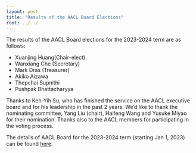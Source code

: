 ```yaml
---
layout: post
title: "Results of the AACL Board Elections"
root: ../../
---
```


The results of the AACL Board elections for the 2023-2024 term are as follows:

- Xuanjing Huang(Chair-elect)
- Wanxiang Che (Secretary)
- Mark Dras (Treasurer)
- Akiko Aizawa
- Thepchai Supnithi
- Pushpak Bhattacharyya

Thanks to Keh-Yih Su, who has finished the service on the AACL executive board and for his leadership in the past 2 years. We’d like to thank the nominating committee, Yang Liu (chair), Haifeng Wang and Yusuke Miyao for their nomination. Thanks also to the AACL members for participating in the voting process.

The details of AACL Board for the 2023-2024 term (starting Jan 1, 2023) can be found [here](../officers/index.html).
